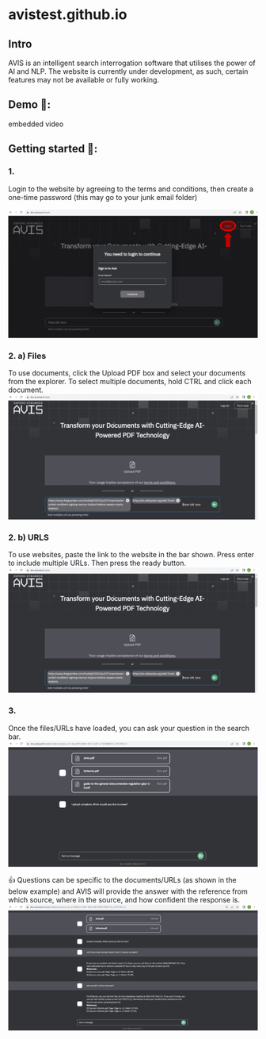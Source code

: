 # avistest.github.io

## Intro
AVIS is an intelligent search interrogation software that utilises the power of AI and NLP.
The website is currently under development, as such, certain features may not be available or fully working.

## Demo 🎥:

embedded video

## Getting started 🚀:
### 1. 
Login to the website by agreeing to the terms and conditions, then create a one-time password (this may go to your junk email folder)

![Screenshot of login screen.](images/login.png)

### 2. a) Files
   To use documents, click the Upload PDF box and select your documents from the explorer. To select multiple documents, hold CTRL and click each document.
![Screenshot of loading files.](images/pdfs.png)
   
### 2. b) URLS
   To use websites, paste the link to the website in the bar shown. Press enter to include multiple URLs. Then press the ready button.
![Screenshot of loading URLs.](images/urls.png)

### 3. 
Once the files/URLs have loaded, you can ask your question in the search bar.
![Screenshot of loaded screen.](images/loaded.png)

   :+1: Questions can be specific to the documents/URLs (as shown in the below example) and AVIS will provide the answer with the reference from which source, where in the source, and how confident the response is.
![Screenshot of example questions.](images/questions.png)
